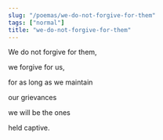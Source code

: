 ```yaml
---
slug: "/poemas/we-do-not-forgive-for-them"
tags: ["normal"]
title: "we-do-not-forgive-for-them"
---
```

We do not forgive for them,

we forgive for us,

for as long as we maintain

our grievances

we will be the ones

held captive.